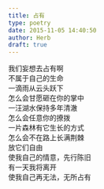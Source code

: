 ```yaml
---  
title: 占有  
type: poetry  
date: 2015-11-05 14:40:50  
author: Herb  
draft: true
---  
```

我们妄想去占有啊  
不属于自己的生命    
一滴雨从云头跃下  
怎么会甘愿砸在你的掌中  
一汪湖水保持多年清澈  
怎么会任意你的撩拨  
一片森林有它生长的方式  
怎么会不在路上长满荆棘    
放它们自由  
使我自己的情意，先行陈旧  
有一天我将离开  
使我自己再无法，无所占有  
